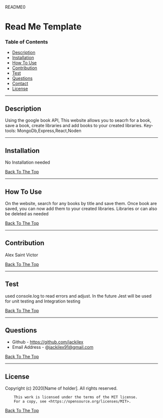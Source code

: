 README0
# Read Me Template

### Table of Contents
- [Description](#description)
- [Installation](#how-to-use)
- [How To Use](#how-to-use)
- [Contribution](#contribution)
- [Test](#test)
- [Questions](#questions)
- [Contact](#contact)
- [License](#license)

---

## Description
Using the google book API, This website allows you to seacrh for a book, save a book, create libraries and add books to your created libraries.               Key-tools: MongoDb,Express,React,Noden


---
## Installation
No Installation needed


[Back To The Top](#read-me-template)

---

## How To Use
On the website, search for any books by title and save them. Once book are saved, you can now  add them to your created libraries. Libraries or can also be deleted as needed 

[Back To The Top](#read-me-template)

---
## Contribution
Alex Saint Victor

[Back To The Top](#read-me-template)

---

## Test
used console.log to read errors and adjust. In the future Jest will be used for unit testing and Integration testing

[Back To The Top](#read-me-template)

---

## Questions
- Github - https://github.com/jackilex
- Email Address - @jackilex91@gmail.com

[Back To The Top](#read-me-template)

---

## License
Copyright (c) 2020[Name of holder]. All rights reserved.
        
        This work is licensed under the terms of the MIT license.  
        For a copy, see <https://opensource.org/licenses/MIT>.

[Back To The Top](#read-me-template)
